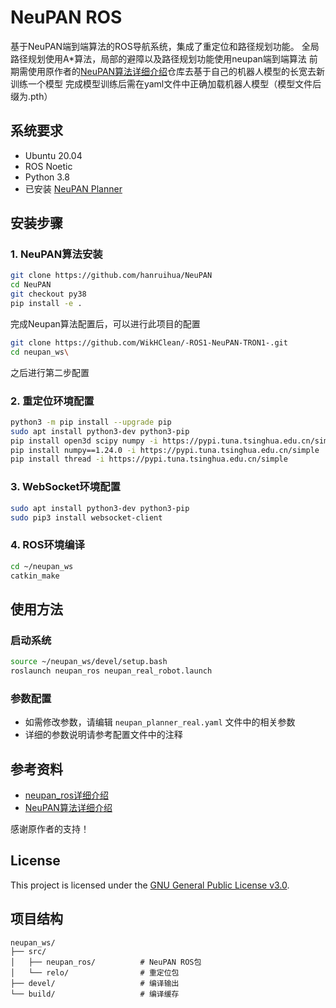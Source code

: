 # NeuPAN ROS

基于NeuPAN端到端算法的ROS导航系统，集成了重定位和路径规划功能。
全局路径规划使用A*算法，局部的避障以及路径规划功能使用neupan端到端算法
前期需使用原作者的[NeuPAN算法详细介绍](https://github.com/hanruihua/NeuPAN)仓库去基于自己的机器人模型的长宽去新训练一个模型
完成模型训练后需在yaml文件中正确加载机器人模型（模型文件后缀为.pth）

## 系统要求

- Ubuntu 20.04
- ROS Noetic
- Python 3.8
- 已安装 [NeuPAN Planner](https://github.com/hanruihua/neupan)

## 安装步骤

### 1. NeuPAN算法安装

```bash
git clone https://github.com/hanruihua/NeuPAN
cd NeuPAN
git checkout py38
pip install -e .
```
完成Neupan算法配置后，可以进行此项目的配置
```bash
git clone https://github.com/WikHClean/-ROS1-NeuPAN-TRON1-.git
cd neupan_ws\
```
之后进行第二步配置

### 2. 重定位环境配置

```bash
python3 -m pip install --upgrade pip
sudo apt install python3-dev python3-pip
pip install open3d scipy numpy -i https://pypi.tuna.tsinghua.edu.cn/simple
pip install numpy==1.24.0 -i https://pypi.tuna.tsinghua.edu.cn/simple
pip install thread -i https://pypi.tuna.tsinghua.edu.cn/simple
```

### 3. WebSocket环境配置

```bash
sudo apt install python3-dev python3-pip
sudo pip3 install websocket-client
```

### 4. ROS环境编译

```bash
cd ~/neupan_ws
catkin_make
```

## 使用方法

### 启动系统

```bash
source ~/neupan_ws/devel/setup.bash
roslaunch neupan_ros neupan_real_robot.launch
```

### 参数配置

- 如需修改参数，请编辑 `neupan_planner_real.yaml` 文件中的相关参数
- 详细的参数说明请参考配置文件中的注释

## 参考资料

- [neupan_ros详细介绍](https://github.com/hanruihua/neupan_ros)
- [NeuPAN算法详细介绍](https://github.com/hanruihua/NeuPAN)

感谢原作者的支持！

## License

This project is licensed under the [GNU General Public License v3.0](LICENSE).

## 项目结构

```
neupan_ws/
├── src/
│   ├── neupan_ros/          # NeuPAN ROS包
│   └── relo/                # 重定位包
├── devel/                   # 编译输出
└── build/                   # 编译缓存
```
